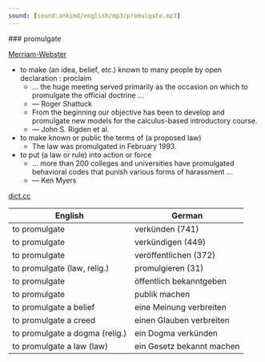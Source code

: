 ```yaml
---
sound: [sound:ankimd/english/mp3/promulgate.mp3]
---
```


\### promulgate

[Merriam-Webster](https://www.merriam-webster.com/dictionary/promulgate)

- to make (an idea, belief, etc.) known to many people by open declaration : proclaim
    - … the huge meeting served primarily as the occasion on which to promulgate the official doctrine …
    - — Roger Shattuck
    - From the beginning our objective has been to develop and promulgate new models for the calculus-based introductory course.
    - — John S. Rigden et al.
- to make known or public the terms of (a proposed law)
    - The law was promulgated in February 1993.
- to put (a law or rule) into action or force
    - … more than 200 colleges and universities have promulgated behavioral codes that punish various forms of harassment …
    - — Ken Myers

[dict.cc](https://www.dict.cc/promulgate)

| English        | German       |
| -------------- | ------------ |
| to promulgate | verkünden (741) |
| to promulgate | verkündigen (449) |
| to promulgate | veröffentlichen (372) |
| to promulgate (law, relig.) | promulgieren (31) |
| to promulgate | öffentlich bekanntgeben |
| to promulgate | publik machen |
| to promulgate a belief | eine Meinung verbreiten |
| to promulgate a creed | einen Glauben verbreiten |
| to promulgate a dogma (relig.) | ein Dogma verkünden |
| to promulgate a law (law) | ein Gesetz bekannt machen |
